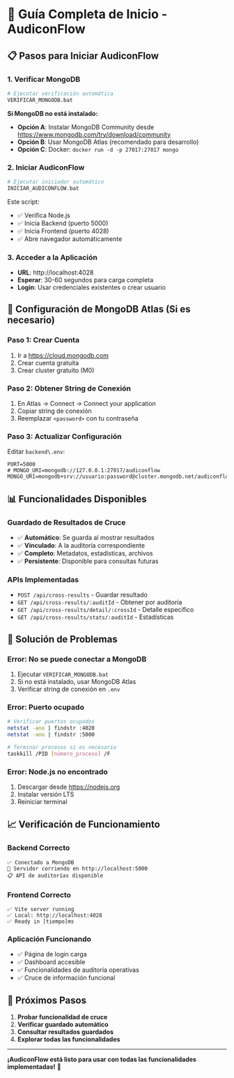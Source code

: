 # 🚀 Guía Completa de Inicio - AudiconFlow

## 📋 **Pasos para Iniciar AudiconFlow**

### **1. Verificar MongoDB**
```bash
# Ejecutar verificación automática
VERIFICAR_MONGODB.bat
```

**Si MongoDB no está instalado:**
- **Opción A**: Instalar MongoDB Community desde https://www.mongodb.com/try/download/community
- **Opción B**: Usar MongoDB Atlas (recomendado para desarrollo)
- **Opción C**: Docker: `docker run -d -p 27017:27017 mongo`

### **2. Iniciar AudiconFlow**
```bash
# Ejecutar iniciador automático
INICIAR_AUDICONFLOW.bat
```

Este script:
- ✅ Verifica Node.js
- ✅ Inicia Backend (puerto 5000)
- ✅ Inicia Frontend (puerto 4028)
- ✅ Abre navegador automáticamente

### **3. Acceder a la Aplicación**
- **URL**: http://localhost:4028
- **Esperar**: 30-60 segundos para carga completa
- **Login**: Usar credenciales existentes o crear usuario

## 🔧 **Configuración de MongoDB Atlas (Si es necesario)**

### **Paso 1: Crear Cuenta**
1. Ir a https://cloud.mongodb.com
2. Crear cuenta gratuita
3. Crear cluster gratuito (M0)

### **Paso 2: Obtener String de Conexión**
1. En Atlas → Connect → Connect your application
2. Copiar string de conexión
3. Reemplazar `<password>` con tu contraseña

### **Paso 3: Actualizar Configuración**
Editar `backend\.env`:
```env
PORT=5000
# MONGO_URI=mongodb://127.0.0.1:27017/audiconflow
MONGO_URI=mongodb+srv://usuario:password@cluster.mongodb.net/audiconflow
```

## 📊 **Funcionalidades Disponibles**

### **Guardado de Resultados de Cruce**
- ✅ **Automático**: Se guarda al mostrar resultados
- ✅ **Vinculado**: A la auditoría correspondiente
- ✅ **Completo**: Metadatos, estadísticas, archivos
- ✅ **Persistente**: Disponible para consultas futuras

### **APIs Implementadas**
- `POST /api/cross-results` - Guardar resultado
- `GET /api/cross-results/:auditId` - Obtener por auditoría
- `GET /api/cross-results/detail/:crossId` - Detalle específico
- `GET /api/cross-results/stats/:auditId` - Estadísticas

## 🚨 **Solución de Problemas**

### **Error: No se puede conectar a MongoDB**
1. Ejecutar `VERIFICAR_MONGODB.bat`
2. Si no está instalado, usar MongoDB Atlas
3. Verificar string de conexión en `.env`

### **Error: Puerto ocupado**
```bash
# Verificar puertos ocupados
netstat -ano | findstr :4028
netstat -ano | findstr :5000

# Terminar procesos si es necesario
taskkill /PID [número_proceso] /F
```

### **Error: Node.js no encontrado**
1. Descargar desde https://nodejs.org
2. Instalar versión LTS
3. Reiniciar terminal

## 📈 **Verificación de Funcionamiento**

### **Backend Correcto**
```
✅ Conectado a MongoDB
🚀 Servidor corriendo en http://localhost:5000
📋 API de auditorías disponible
```

### **Frontend Correcto**
```
✅ Vite server running
✅ Local: http://localhost:4028
✅ Ready in [tiempo]ms
```

### **Aplicación Funcionando**
- ✅ Página de login carga
- ✅ Dashboard accesible
- ✅ Funcionalidades de auditoría operativas
- ✅ Cruce de información funcional

## 🎯 **Próximos Pasos**

1. **Probar funcionalidad de cruce**
2. **Verificar guardado automático**
3. **Consultar resultados guardados**
4. **Explorar todas las funcionalidades**

---

**¡AudiconFlow está listo para usar con todas las funcionalidades implementadas!** 🎉
